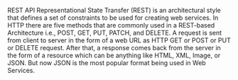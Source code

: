 REST API
Representational State Transfer (REST) is an architectural style that defines a set of constraints to be used for creating web services. 
In HTTP there are five methods that are commonly used in a REST-based Architecture i.e., POST, GET, PUT, PATCH, and DELETE.
A request is sent from client to server in the form of a web URL as HTTP GET or POST or PUT or DELETE request. After that, a response comes back from the server in the form of a resource which can be anything like HTML, XML, Image, or JSON. But now JSON is the most popular format being used in Web Services. 

